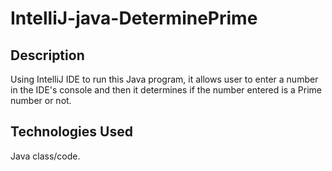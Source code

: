 # IntelliJ-java-DeterminePrime

## Description

Using IntelliJ IDE to run this Java program, it allows user to enter a number in the IDE's console and then it determines if the number entered is a Prime number or not.

## Technologies Used

Java class/code.
